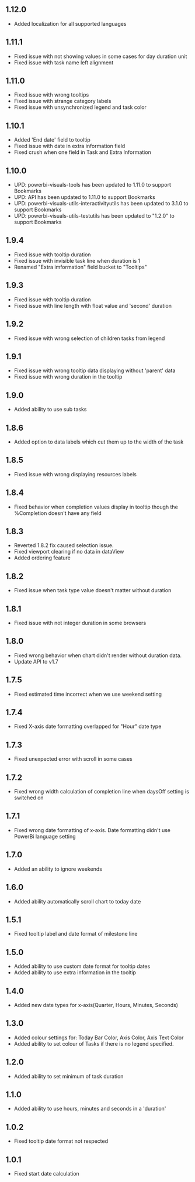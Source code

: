 ## 1.12.0
* Added localization for all supported languages

## 1.11.1
* Fixed issue with not showing values in some cases for day duration unit
* Fixed issue with task name left alignment
## 1.11.0
* Fixed issue with wrong tooltips
* Fixed issue with strange category labels
* Fixed issue with unsynchronized legend and task color
## 1.10.1
* Added 'End date' field to tooltip
* Fixed issue with date in extra information field
* Fixed crush when one field in Task and Extra Information
## 1.10.0
* UPD: powerbi-visuals-tools has been updated to 1.11.0 to support Bookmarks
* UPD: API has been updated to 1.11.0 to support Bookmarks
* UPD: powerbi-visuals-utils-interactivityutils has been updated to 3.1.0 to support Bookmarks
* UPD: powerbi-visuals-utils-testutils has been updated to "1.2.0" to support Bookmarks

## 1.9.4
 * Fixed issue with tooltip duration
 * Fixed issue with invisible task line when duration is 1
 * Renamed "Extra imformation" field bucket to "Tooltips"
## 1.9.3
 * Fixed issue with tooltip duration
 * Fixed issue with line length with float value and 'second' duration
## 1.9.2
 * Fixed issue with wrong selection of children tasks from legend
## 1.9.1
 * Fixed issue with wrong tooltip data displaying without 'parent' data
 * Fixed issue with wrong duration in the tooltip
## 1.9.0
 * Added ability to use sub tasks
## 1.8.6
 * Added option to data labels which cut them up to the width of the task
## 1.8.5
 * Fixed issue with wrong displaying resources labels
## 1.8.4
 * Fixed behavior when completion values display in tooltip though the
 %Completion doesn't have any field
## 1.8.3
 * Reverted 1.8.2 fix caused selection issue.
 * Fixed viewport clearing if no data in dataView
 * Added ordering feature
## 1.8.2
 * Fixed issue when task type value doesn't matter without duration
## 1.8.1
 * Fixed issue with not integer duration in some browsers
## 1.8.0
 * Fixed wrong behavior when chart didn't render without duration data.
 * Update API to v1.7
## 1.7.5
 * Fixed estimated time incorrect when we use weekend setting
## 1.7.4
 * Fixed X-axis date formatting overlapped for "Hour" date type
## 1.7.3
 * Fixed unexpected error with scroll in some cases
## 1.7.2
 * Fixed wrong width calculation of completion line when daysOff setting
 is switched on
## 1.7.1
 * Fixed wrong date formatting of x-axis. Date formatting didn't use
 PowerBi language setting
## 1.7.0
 * Added an ability to ignore weekends
## 1.6.0
 * Added ability automatically scroll chart to today date
## 1.5.1
 * Fixed tooltip label and date format of milestone line
## 1.5.0
 * Added ability to use custom date format for tooltip dates
 * Added ability to use extra information in the tooltip
## 1.4.0
 * Added new date types for x-axis(Quarter, Hours, Minutes, Seconds)
## 1.3.0
 * Added colour settings for: Today Bar Color, Axis Color, Axis Text Color
 * Added ability to set colour of Tasks if there is no legend specified.
## 1.2.0
 * Added ability to set minimum of task duration
## 1.1.0
 * Added ability to use hours, minutes and seconds in a 'duration'
## 1.0.2
 * Fixed tooltip date format not respected
## 1.0.1
 * Fixed start date calculation